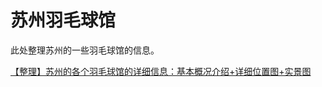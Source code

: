 # 苏州羽毛球馆

此处整理苏州的一些羽毛球馆的信息。

[【整理】苏州的各个羽毛球馆的详细信息：基本概况介绍+详细位置图+实景图](https://www.crifan.com/summary_suzhou_badminton_court_including_location_and_basic_info/)
